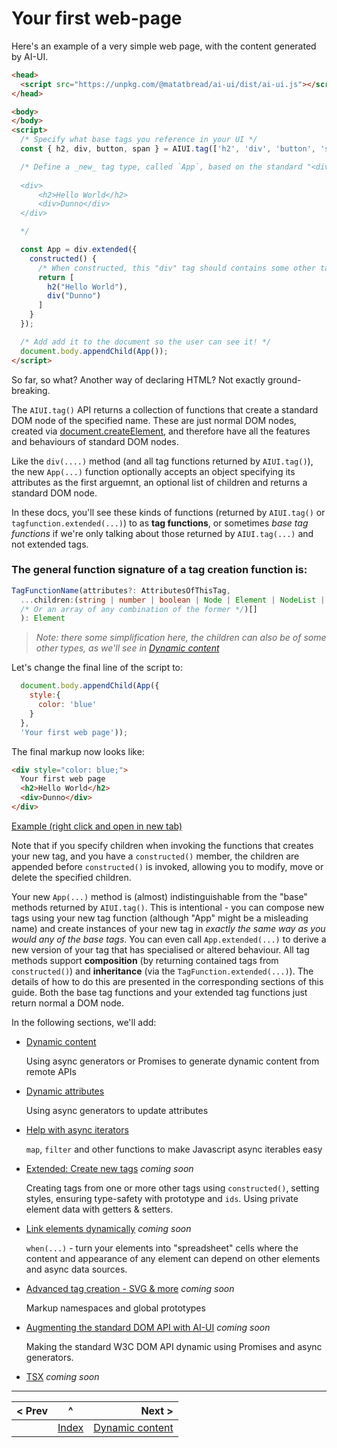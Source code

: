# Your first web-page

Here's an example of a very simple web page, with the content generated by AI-UI.

```html
<head>
  <script src="https://unpkg.com/@matatbread/ai-ui/dist/ai-ui.js"></script>
</head>

<body>
</body>
<script>
  /* Specify what base tags you reference in your UI */
  const { h2, div, button, span } = AIUI.tag(['h2', 'div', 'button', 'span']);

  /* Define a _new_ tag type, called `App`, based on the standard "<div>" tag, that is composed of an h2 and div elements. It will generate markup like:
  
  <div>
      <h2>Hello World</h2>
      <div>Dunno</div>
  </div>

  */

  const App = div.extended({
    constructed() {
      /* When constructed, this "div" tag should contains some other tags: */
      return [
        h2("Hello World"),
        div("Dunno")
      ]
    }
  });

  /* Add add it to the document so the user can see it! */
  document.body.appendChild(App());
</script>
```

So far, so what? Another way of declaring HTML? Not exactly ground-breaking.

The `AIUI.tag()` API returns a collection of functions that create a standard DOM node of the specified name. These are just normal DOM nodes, created via [document.createElement](https://developer.mozilla.org/en-US/docs/Web/API/Document/createElement), and therefore have all the features and behaviours of standard DOM nodes. 

Like the `div(....)` method (and all tag functions returned by `AIUI.tag()`), the new `App(...)` function optionally accepts an object specifying its attributes as the first arguemnt, an optional list of children and returns a standard DOM node.

In these docs, you'll see these kinds of functions (returned by `AIUI.tag()` or `tagfunction.extended(...)`) to as **tag functions**, or sometimes *base tag functions* if we're only talking about those returned by `AIUI.tag(...)` and not extended tags.

### The general function signature of a tag creation function is:
```typescript
TagFunctionName(attributes?: AttributesOfThisTag, 
  ...children:(string | number | boolean | Node | Element | NodeList | HTMLCollection 
  /* Or an array of any combination of the former */)[]
  ): Element
```
> _Note: there some simplification here, the children can also be of some other types, as we'll see in [Dynamic content](./dynamic-content.md)_


Let's change the final line of the script to:

```javascript
  document.body.appendChild(App({
    style:{
      color: 'blue'
    }
  },
  'Your first web page'));
```

The final markup now looks like:
```html
<div style="color: blue;">
  Your first web page
  <h2>Hello World</h2>
  <div>Dunno</div>
</div>
```

[Example (right click and open in new tab)](https://raw.githack.com/MatAtBread/AI-UI/main/guide/examples/your-first-web-page.html)


Note that if you specify children when invoking the functions that creates your new tag, and you have a `constructed()` member, the children are appended before `constructed()` is invoked, allowing you to modify, move or delete the specified children.

Your new `App(...)` method is (almost) indistinguishable from the "base" methods returned by `AIUI.tag()`. This is intentional - you can compose new tags using your new tag function (although "App" might be a misleading name) and create instances of your new tag in _exactly the same way as you would any of the base tags_. You can even call `App.extended(...)` to derive a new version of your tag that has specialised or altered behaviour. All tag methods support **composition** (by returning contained tags from `constructed()`) and **inheritance** (via the `TagFunction.extended(...)`). The details of how to do this are presented in the corresponding sections of this guide. Both the base tag functions and your extended tag functions just return normal a DOM node.

In the following sections, we'll add:

* [Dynamic content](./dynamic-content.md)

  Using async generators or Promises to generate dynamic content from remote APIs

* [Dynamic attributes](./dynamic-attributes.md)

  Using async generators to update attributes

* [Help with async iterators](./iterators.md)

  `map`, `filter` and other functions to make Javascript async iterables easy

* [Extended: Create new tags](./extended.md) _coming soon_

  Creating tags from one or more other tags using `constructed()`, setting styles, ensuring type-safety with prototype and `ids`. Using private element data with getters & setters.

* [Link elements dynamically](./when.md) _coming soon_

  `when(...)` - turn your elements into "spreadsheet" cells where the content and appearance of any element can depend on other elements and async data sources.

* [Advanced tag creation - SVG & more](./tag-creation.md) _coming soon_

  Markup namespaces and global prototypes

* [Augmenting the standard DOM API with AI-UI](./augment-dom-api.md) _coming soon_

  Making the standard W3C DOM API dynamic using Promises and async generators.

* [TSX](./tsx.md) _coming soon_
  
____

| < Prev | ^ |  Next > |
|:-------|:-:|--------:|
|        | [Index](./index.md) | [Dynamic content](./dynamic-content.md) |
